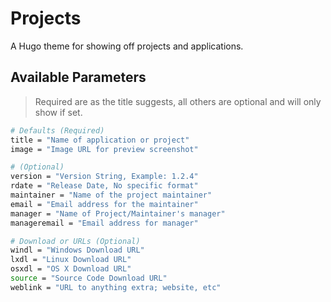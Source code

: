 # Projects
A Hugo theme for showing off projects and
applications.

## Available Parameters
> Required are as the title suggests, all others
are optional and will only show if set.

```sh
# Defaults (Required)
title = "Name of application or project"
image = "Image URL for preview screenshot"

# (Optional)
version = "Version String, Example: 1.2.4"
rdate = "Release Date, No specific format"
maintainer = "Name of the project maintainer"
email = "Email address for the maintainer"
manager = "Name of Project/Maintainer's manager"
manageremail = "Email address for manager"

# Download or URLs (Optional)
windl = "Windows Download URL"
lxdl = "Linux Download URL"
osxdl = "OS X Download URL"
source = "Source Code Download URL"
weblink = "URL to anything extra; website, etc"
```